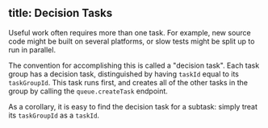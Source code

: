 title: Decision Tasks
---

Useful work often requires more than one task.
For example, new source code might be built on several platforms, or slow tests might be split up to run in parallel.

The convention for accomplishing this is called a "decision task".
Each task group has a decision task, distinguished by having `taskId` equal to its `taskGroupId`.
This task runs first, and creates all of the other tasks in the group by calling the `queue.createTask` endpoint.

As a corollary, it is easy to find the decision task for a subtask: simply treat its `taskGroupId` as a `taskId`.
